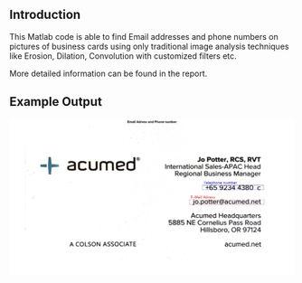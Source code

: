 ## Introduction
This Matlab code is able to find Email addresses and phone numbers on pictures of business cards using only traditional image analysis techniques like Erosion, Dilation, Convolution with customized filters etc.

More detailed information can be found in the report.

## Example Output
![alt text](Report/frontPageReport.jpg?raw=true)
